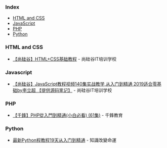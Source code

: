 ### Index

* [HTML and CSS](#html-and-css)
* [JavaScript](#javascript)
* [PHP](#php)
* [Python](#python)

### HTML and CSS

* [【尚硅谷】HTML+CSS基础教程](https://youtube.com/playlist?list=PLmOn9nNkQxJHcQxkxxZ36S9t_86QNgWvG) - 尚硅谷IT培训学校


### Javascript 

* [【尚硅谷】JavaScript教程视频140集实战教学,从入门到精通 2019适合零基础by李立超 【提供源码笔记】](https://youtube.com/playlist?list=PLmOn9nNkQxJFubqN777c_nScnJ4dpEYMT) - 尚硅谷IT培训学校


### PHP

* [【千鋒】PHP從入門到精通(小白必看) (61集)](https://youtube.com/playlist?list=PLwDQt7s1o9J5GTaWfqHG_Ob89bxFeKyn3) - 千鋒教育


### Python

* [最新Python程教程19天从入门到精通](https://youtube.com/playlist?list=PLVyDH2ns1F75k1hvD2apA0DwI3XMiSDqp) - 知識改變命運

